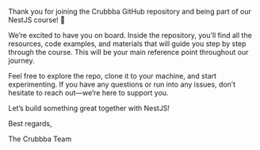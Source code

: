 Thank you for joining the Crubbba GitHub repository and being part of our NestJS course! 🎉

We’re excited to have you on board. Inside the repository, you’ll find all the resources, code examples, and materials that will guide you step by step through the course. This will be your main reference point throughout our journey.

Feel free to explore the repo, clone it to your machine, and start experimenting. If you have any questions or run into any issues, don’t hesitate to reach out—we’re here to support you.

Let’s build something great together with NestJS!

Best regards,

The Crubbba Team
